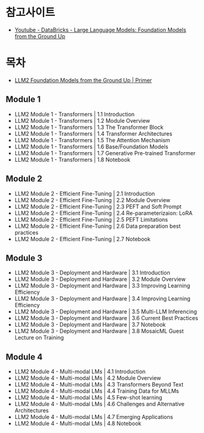 # 참고사이트

- [Youtube - DataBricks - Large Language Models: Foundation Models from the Ground Up](https://www.youtube.com/playlist?list=PLTPXxbhUt-YWjMCDahwdVye8HW69p5NYS)

# 목차
- [LLM2 Foundation Models from the Ground Up \| Primer](./study/LLM2%20Foundation%20Models%20from%20the%20Ground%20Up%20%7C%20Primer.md)


## Module 1
- LLM2 Module 1 - Transformers | 1.1 Introduction
- LLM2 Module 1 - Transformers | 1.2 Module Overview
- LLM2 Module 1 - Transformers | 1.3 The Transformer Block
- LLM2 Module 1 - Transformers | 1.4 Transformer Architectures
- LLM2 Module 1 - Transformers | 1.5 The Attention Mechanism
- LLM2 Module 1 - Transformers | 1.6 Base/Foundation Models
- LLM2 Module 1 - Transformers | 1.7 Generative Pre-trained Transformer
- LLM2 Module 1 - Transformers | 1.8 Notebook

## Module 2
- LLM2 Module 2 - Efficient Fine-Tuning | 2.1 Introduction
- LLM2 Module 2 - Efficient Fine-Tuning | 2.2 Module Overview
- LLM2 Module 2 - Efficient Fine-Tuning | 2.3 PEFT and Soft Prompt
- LLM2 Module 2 - Efficient Fine-Tuning | 2.4 Re-parameterizaion: LoRA
- LLM2 Module 2 - Efficient Fine-Tuning | 2.5 PEFT Limitations
- LLM2 Module 2 - Efficient Fine-Tuning | 2.6 Data preparation best practices
- LLM2 Module 2 - Efficient Fine-Tuning | 2.7 Notebook

## Module 3
- LLM2 Module 3 - Deployment and Hardware | 3.1 Introduction
- LLM2 Module 3 - Deployment and Hardware | 3.2 Module Overview
- LLM2 Module 3 - Deployment and Hardware | 3.3 Improving Learning Efficiency
- LLM2 Module 3 - Deployment and Hardware | 3.4 Improving Learning Efficiency
- LLM2 Module 3 - Deployment and Hardware | 3.5 Multi-LLM Inferencing
- LLM2 Module 3 - Deployment and Hardware | 3.6 Current Best Practices
- LLM2 Module 3 - Deployment and Hardware | 3.7 Notebook
- LLM2 Module 3 - Deployment and Hardware | 3.8 MosaicML Guest Lecture on Training 

## Module 4
- LLM2 Module 4 - Multi-modal LMs | 4.1 Introduction
- LLM2 Module 4 - Multi-modal LMs | 4.2 Module Overview
- LLM2 Module 4 - Multi-modal LMs | 4.3 Transformers Beyond Text
- LLM2 Module 4 - Multi-modal LMs | 4.4 Training Data for MLLMs
- LLM2 Module 4 - Multi-modal LMs | 4.5 Few-shot learning
- LLM2 Module 4 - Multi-modal LMs | 4.6 Challenges and Alternative Architectures
- LLM2 Module 4 - Multi-modal LMs | 4.7 Emerging Applications
- LLM2 Module 4 - Multi-modal LMs | 4.8 Notebook
